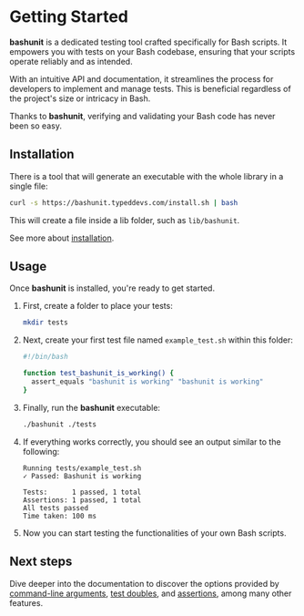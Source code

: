 # Getting Started

**bashunit** is a dedicated testing tool crafted specifically for Bash scripts. It empowers you with tests on your Bash codebase, ensuring that your scripts operate reliably and as intended.

With an intuitive API and documentation, it streamlines the process for developers to implement and manage tests. This is beneficial regardless of the project's size or intricacy in Bash.

Thanks to **bashunit**, verifying and validating your Bash code has never been so easy.

## Installation

There is a tool that will generate an executable with the whole library in a single file:

```bash
curl -s https://bashunit.typeddevs.com/install.sh | bash
```

This will create a file inside a lib folder, such as `lib/bashunit`.

See more about [installation](/installation).

## Usage

Once **bashunit** is installed, you're ready to get started.

1.  First, create a folder to place your tests:
    ```bash
    mkdir tests
    ```

2.  Next, create your first test file named `example_test.sh` within this folder:
    ```bash
    #!/bin/bash

    function test_bashunit_is_working() {
      assert_equals "bashunit is working" "bashunit is working"
    }
    ```

3.  Finally, run the **bashunit** executable:
    ```bash
    ./bashunit ./tests
    ```

4.  If everything works correctly, you should see an output similar to the following:
    ```text
    Running tests/example_test.sh
    ✓ Passed: Bashunit is working

    Tests:      1 passed, 1 total
    Assertions: 1 passed, 1 total
    All tests passed
    Time taken: 100 ms
    ```

5.  Now you can start testing the functionalities of your own Bash scripts.

## Next steps

Dive deeper into the documentation to discover the options provided by [command-line arguments](/command-line),
[test doubles](test-doubles), and [assertions](assertions), among many other features.
